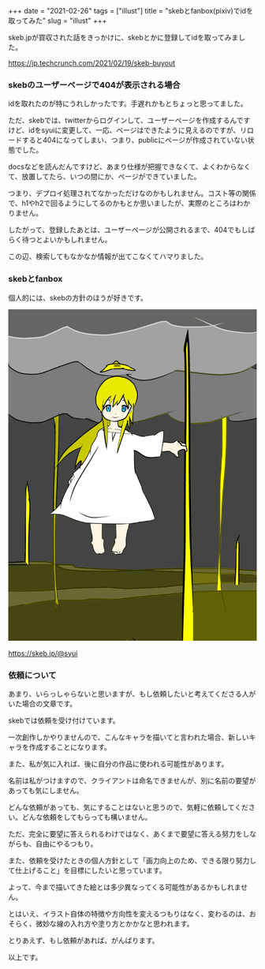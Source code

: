 +++
date = "2021-02-26"
tags = ["illust"]
title = "skebとfanbox(pixiv)でidを取ってみた"
slug = "illust"
+++

skeb.jpが買収された話をきっかけに、skebとかに登録してidを取ってみました。

https://jp.techcrunch.com/2021/02/19/skeb-buyout

### skebのユーザーページで404が表示される場合

idを取れたのが特にうれしかったです。手遅れかもとちょっと思ってました。

ただ、skebでは、twitterからログインして、ユーザーページを作成するんですけど、idをsyuiに変更して、一応、ページはできたように見えるのですが、リロードすると404になってしまい、つまり、publicにページが作成されていない状態でした。

docsなどを読んだんですけど、あまり仕様が把握できなくて、よくわからなくて、放置してたら、いつの間にか、ページができていました。

つまり、デプロイ処理されてなかっただけなのかもしれません。コスト等の関係で、h1やh2で回るようにしてるのかもとか思いましたが、実際のところはわかりません。

したがって、登録したあとは、ユーザーページが公開されるまで、404でもしばらく待つとよいかもしれません。

この辺、検索してもなかなか情報が出てこなくてハマりました。

### skebとfanbox

個人的には、skebの方針のほうが好きです。

![](/img/yui_64.png)

https://skeb.jp/@syui

### 依頼について

あまり、いらっしゃらないと思いますが、もし依頼したいと考えてくださる人がいた場合の文章です。

skebでは依頼を受け付けています。

一次創作しかやりませんので、こんなキャラを描いてと言われた場合、新しいキャラを作成することになります。

また、私が気に入れば、後に自分の作品に使われる可能性があります。

名前は私がつけますので、クライアントは命名できませんが、別に名前の要望があっても気にしません。

どんな依頼があっても、気にすることはないと思うので、気軽に依頼してください。どんな依頼をしてもらっても構いません。

ただ、完全に要望に答えられるわけではなく、あくまで要望に答える努力をしながらも、自由にやるつもり。

また、依頼を受けたときの個人方針として「画力向上のため、できる限り努力して仕上げること」を目標にしたいと思っています。

よって、今まで描いてきた絵とは多少異なってくる可能性があるかもしれません。

とはいえ、イラスト自体の特徴や方向性を変えるつもりはなく、変わるのは、おそらく、微妙な線の入れ方や塗り方とかかなと思われます。

とりあえず、もし依頼があれば、がんばります。

以上です。
